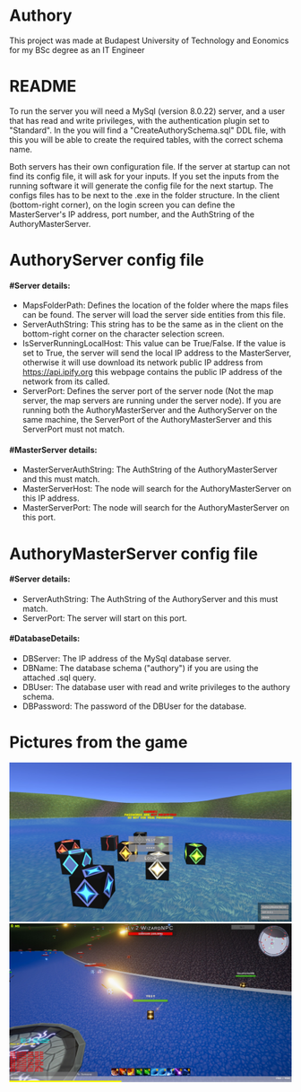 # Authory
 This project was made at Budapest University of Technology and Eonomics for my BSc degree as an IT Engineer

# README
To run the server you will need a MySql (version 8.0.22) server, and a user that has read and write privileges, with the authentication plugin set to "Standard".
In the you will find a "CreateAuthorySchema.sql" DDL file, with this you will be able to create the required tables, with the correct schema name.

Both servers has their own configuration file. If the server at startup can not find its config file, it will ask for your inputs. If you set the inputs from the running software it will generate the config file for the next startup. The configs files has to be next to the .exe in the folder structure.
In the client (bottom-right corner), on the login screen you can define the MasterServer's IP address, port number, and the AuthString of the AuthoryMasterServer.

# AuthoryServer config file
#### #Server details:

- MapsFolderPath: Defines the location of the folder where the maps files can be found. The server will load the server side entities from this file.
- ServerAuthString: This string has to be the same as in the client on the bottom-right corner on the character selection screen.
- IsServerRunningLocalHost: This value can be True/False. If the value is set to True, the server will send the local IP address to the MasterServer, otherwise it will use download its network public IP address from https://api.ipify.org this webpage contains the public IP address of the network from its called.
- ServerPort: Defines the server port of the server node (Not the map server, the map servers are running under the server node). If you are running both the AuthoryMasterServer and the AuthoryServer on the same machine, the ServerPort of the AuthoryMasterServer and this ServerPort must not match.

#### #MasterServer details:
- MasterServerAuthString: The AuthString of the AuthoryMasterServer and this must match.
- MasterServerHost: The node will search for the AuthoryMasterServer on this IP address.
- MasterServerPort: The node will search for the AuthoryMasterServer on this port.


# AuthoryMasterServer config file
#### #Server details:
- ServerAuthString: The AuthString of the AuthoryServer and this must match.
- ServerPort: The server will start on this port.
#### #DatabaseDetails:
- DBServer: The IP address of the MySql database server.
- DBName: The database schema ("authory") if you are using the attached .sql query.
- DBUser: The database user with read and write privileges to the authory schema.
- DBPassword: The password of the DBUser for the database.

# Pictures from the game

![](Images/LoginScreen.jpg "LoginScreen")
![](Images/Ingame.jpg "Ingame")

